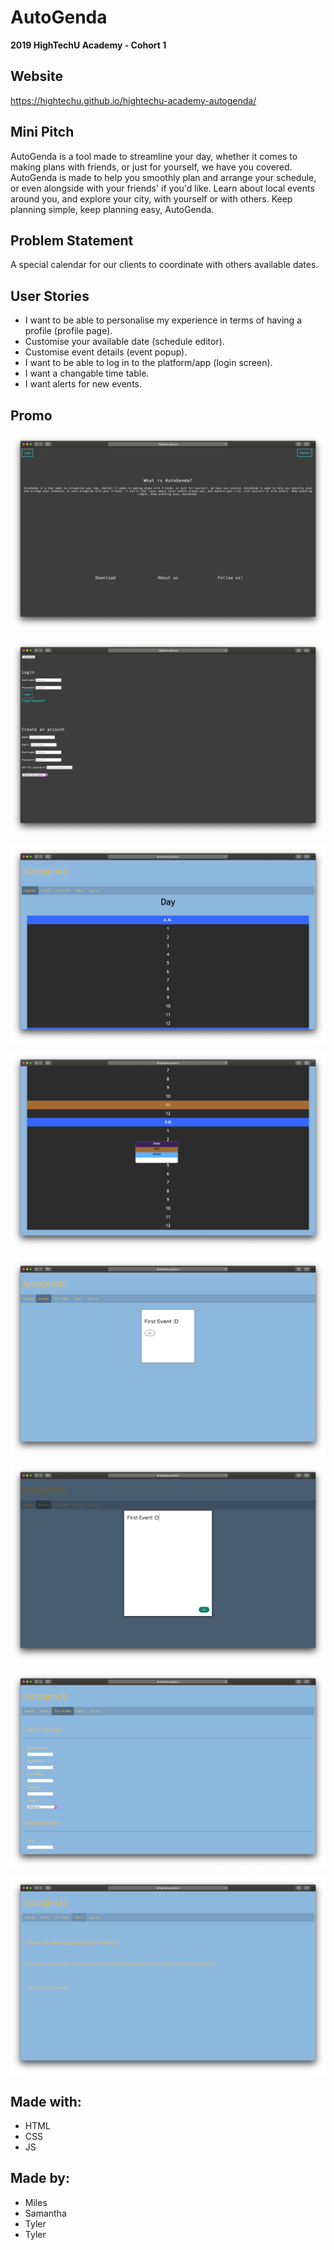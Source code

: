 # AutoGenda

**2019 HighTechU Academy - Cohort 1**

## Website

https://hightechu.github.io/hightechu-academy-autogenda/

## Mini Pitch

AutoGenda is a tool made to streamline your day, whether it comes to making plans with friends, or just for yourself, we have you covered. AutoGenda is made to help you smoothly plan and arrange your schedule, or even alongside with your friends' if you'd like. Learn about local events around you, and explore your city, with yourself or with others.  Keep planning simple, keep planning easy, AutoGenda.

## Problem Statement

A special calendar for our clients to coordinate with others available dates.

## User Stories

* I want to be able to personalise my experience in terms of having a profile (profile page).
* Customise your available date (schedule editor).
* Customise event details (event popup).
* I want to be able to log in to the platform/app (login screen).
* I want a changable time table.
* I want alerts for new events. 

## Promo

![Promo of Website](promo.png)

![Promo of Website](promo-1.png)

![Promo of Website](promo-2.png)

![Promo of Website](promo-3.png)

![Promo of Website](promo-4.png)

![Promo of Website](promo-5.png)

![Promo of Website](promo-6.png)

![Promo of Website](promo-7.png)

## Made with:

* HTML
* CSS
* JS

## Made by:

* Miles
* Samantha 
* Tyler
* Tyler
